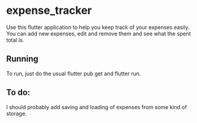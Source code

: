 # expense_tracker

Use this flutter application to help you keep track of your expenses easily. You can add new expenses, edit and remove them and see what the spent total is.

## Running

To run, just do the usual flutter pub get and flutter run.

## To do:

I should probably add saving and loading of expenses from some kind of storage.

